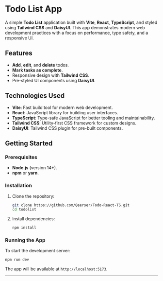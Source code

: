 # Todo List App

A simple **Todo List** application built with **Vite**, **React**, **TypeScript**, and styled using **Tailwind CSS** and **DaisyUI**. This app demonstrates modern web development practices with a focus on performance, type safety, and a responsive UI.

## Features

- **Add**, **edit**, and **delete** todos.
- **Mark tasks as complete**.
- Responsive design with **Tailwind CSS**.
- Pre-styled UI components using **DaisyUI**.

## Technologies Used

- **Vite**: Fast build tool for modern web development.
- **React**: JavaScript library for building user interfaces.
- **TypeScript**: Type-safe JavaScript for better tooling and maintainability.
- **Tailwind CSS**: Utility-first CSS framework for custom designs.
- **DaisyUI**: Tailwind CSS plugin for pre-built components.

## Getting Started

### Prerequisites

- **Node.js** (version 14+).
- **npm** or **yarn**.

### Installation

1. Clone the repository:
   ```bash
   git clone https://github.com/Qeerser/Todo-React-TS.git
   cd todolist
   ```

2. Install dependencies:
   ```bash
   npm install
   ```

### Running the App

To start the development server:

```bash
npm run dev
```

The app will be available at `http://localhost:5173`.

---
